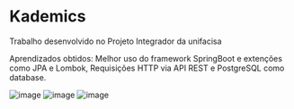 # Kademics
Trabalho desenvolvido no Projeto Integrador da unifacisa

Aprendizados obtidos: Melhor uso do framework SpringBoot e extenções como JPA e Lombok, Requisições HTTP via API REST e PostgreSQL como database.


![image](https://github.com/user-attachments/assets/cbcbc965-262e-42c3-9339-d893d42e3302)
![image](https://github.com/user-attachments/assets/00d7e94a-1f88-44f0-bb52-3898913eefd5)
![image](https://github.com/user-attachments/assets/4f4f5964-0a76-4f18-ba5a-26ed8c151518)
